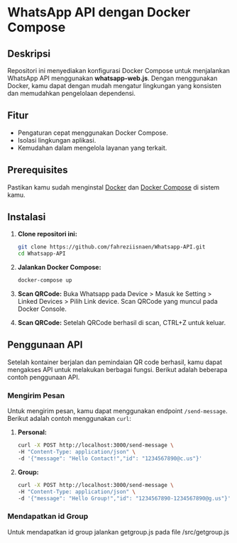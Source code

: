# WhatsApp API dengan Docker Compose

## Deskripsi
Repositori ini menyediakan konfigurasi Docker Compose untuk menjalankan WhatsApp API menggunakan **whatsapp-web.js**. Dengan menggunakan Docker, kamu dapat dengan mudah mengatur lingkungan yang konsisten dan memudahkan pengelolaan dependensi.

## Fitur
- Pengaturan cepat menggunakan Docker Compose.
- Isolasi lingkungan aplikasi.
- Kemudahan dalam mengelola layanan yang terkait.

## Prerequisites
Pastikan kamu sudah menginstal [Docker](https://www.docker.com/get-started) dan [Docker Compose](https://docs.docker.com/compose/) di sistem kamu.

## Instalasi
1. **Clone repositori ini:**
   ```bash
   git clone https://github.com/fahreziisnaen/Whatsapp-API.git
   cd Whatsapp-API

2. **Jalankan Docker Compose:**
   ```bash
   docker-compose up

3. **Scan QRCode:**
  Buka Whatsapp pada Device > Masuk ke Setting > Linked Devices > Pilih Link device.
  Scan QRCode yang muncul pada Docker Console.

5. **Scan QRCode:**
  Setelah QRCode berhasil di scan, CTRL+Z untuk keluar.

## Penggunaan API

Setelah kontainer berjalan dan pemindaian QR code berhasil, kamu dapat mengakses API untuk melakukan berbagai fungsi. 
Berikut adalah beberapa contoh penggunaan API.


### Mengirim Pesan
Untuk mengirim pesan, kamu dapat menggunakan endpoint `/send-message`. Berikut adalah contoh menggunakan `curl`:

1. **Personal:**
   ```bash
   curl -X POST http://localhost:3000/send-message \
   -H "Content-Type: application/json" \
   -d '{"message": "Hello Contact!","id": "1234567890@c.us"}'

2. **Group:**
   ```bash
   curl -X POST http://localhost:3000/send-message \
   -H "Content-Type: application/json" \
   -d '{"message": "Hello Group!","id": "1234567890-1234567890@g.us"}'

### Mendapatkan id Group
Untuk mendapatkan id group jalankan getgroup.js pada file /src/getgroup.js





